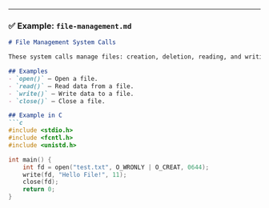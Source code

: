 
---

### ✅ Example: `file-management.md`

```markdown
# File Management System Calls

These system calls manage files: creation, deletion, reading, and writing.

## Examples
- `open()` – Open a file.
- `read()` – Read data from a file.
- `write()` – Write data to a file.
- `close()` – Close a file.

## Example in C
```c
#include <stdio.h>
#include <fcntl.h>
#include <unistd.h>

int main() {
    int fd = open("test.txt", O_WRONLY | O_CREAT, 0644);
    write(fd, "Hello File!", 11);
    close(fd);
    return 0;
}
